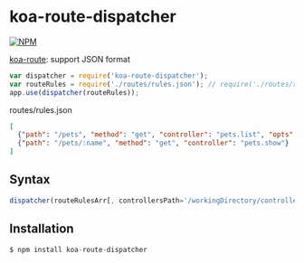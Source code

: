 # koa-route-dispatcher

[![NPM](https://nodei.co/npm/koa-route-dispatcher.png?downloads=true)](https://nodei.co/npm/koa-route-dispatcher/)

[koa-route](https://github.com/koajs/route): support JSON format

```js
var dispatcher = require('koa-route-dispatcher');
var routeRules = require('./routes/rules.json'); // require('./routes/rules.js')
app.use(dispatcher(routeRules));
```
routes/rules.json
```json
[
  {"path": "/pets", "method": "get", "controller": "pets.list", "opts": ""},
  {"path": "/pets/:name", "method": "get", "controller": "pets.show"}
]
```
## Syntax

```js
dispatcher(routeRulesArr[, controllersPath='/workingDirectory/controllers/']);
```
## Installation

```js
$ npm install koa-route-dispatcher
```
